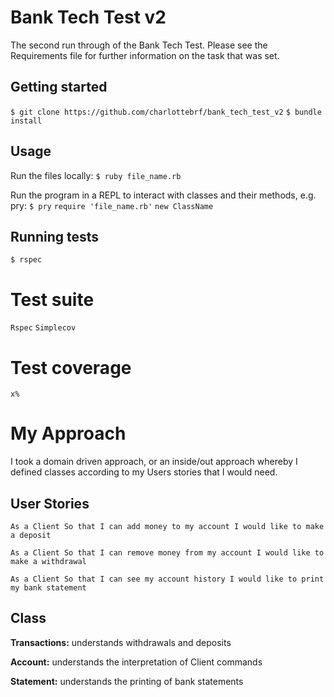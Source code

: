 # Bank Tech Test v2

The second run through of the Bank Tech Test. Please see the Requirements file for further information on the task that was set.


## Getting started

`$ git clone https://github.com/charlottebrf/bank_tech_test_v2`
`$ bundle install`

## Usage

Run the files locally:
`$ ruby file_name.rb`

Run the program in a REPL to interact with classes and their methods, e.g. pry:
`$ pry`
`require 'file_name.rb'`
`new ClassName`

## Running tests

`$ rspec`


# Test suite

`Rspec`
`Simplecov`

# Test coverage

`x%`

# My Approach
I took a domain driven approach, or an inside/out approach whereby I defined classes according to my Users stories that I would need.

## User Stories
`As a Client
So that I can add money to my account
I would like to make a deposit`

`As a Client
So that I can remove money from my account
I would like to make a withdrawal`

`As a Client
So that I can see my account history
I would like to print my bank statement`

## Class

**Transactions:** understands withdrawals and deposits

**Account:** understands the interpretation of Client commands

**Statement:** understands the printing of bank statements
